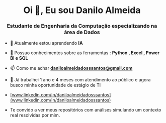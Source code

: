 <h1 align="center">Oi 👋, Eu sou Danilo Almeida</h1>
<h3 align="center">Estudante de Engenharia da Computação especializando na área de Dados</h3>

- 🌱 Atualmente estou aprendendo **IA**

- 💬 Possuo conhecimentos sobre as ferramentas : **Python , Excel , Power BI e SQL**

- 📫 Como me achar **daniloalmeidadosssantos@gmail.com**

- 📄 Já trabalhei 1 ano e 4 meses com atendimento ao público e agora busco minha oportunidade de estágio de TI
- [www.linkedin.com/in/daniloalmeidadosssantos](www.linkedin.com/in/daniloalmeidadosssantos)

- Te convido a ver meus repositórios com análises simulando um contexto real resolvidas por mim.

